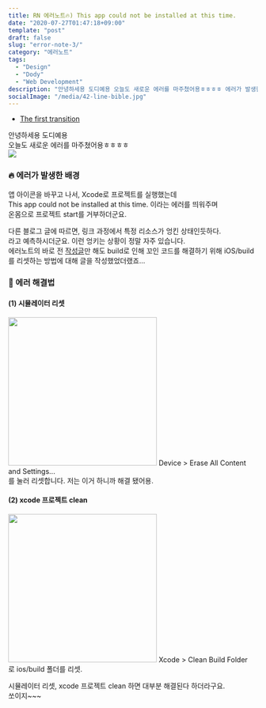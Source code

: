 ```yaml
---
title: RN 에러노트🔥) This app could not be installed at this time.
date: "2020-07-27T01:47:18+09:00"
template: "post"
draft: false
slug: "error-note-3/"
category: "에러노트"
tags:
  - "Design"
  - "Dody"
  - "Web Development"
description: "안녕하세용 도디예용 오늘도 새로운 에러를 마주쳤어용ㅎㅎㅎㅎ 에러가 발생한 배경 앱 아이콘을 바꾸고 나서, Xcode로 프로젝트를 실행했는데 ..."
socialImage: "/media/42-line-bible.jpg"
---
```


<!-- 다른 시리즈들을 넣어놓으면 되겠다. -->
- [The first transition](#the-first-transition)

안녕하세용 도디예용   
오늘도 새로운 에러를 마주쳤어용ㅎㅎㅎㅎ    
![](https://images.velog.io/images/dody_/post/f392ef57-1d4f-45bc-ae6d-ee5f42e09d58/d.png)

### 🔥 에러가 발생한 배경
앱 아이콘을 바꾸고 나서, Xcode로 프로젝트를 실행했는데   
This app could not be installed at this time. 이라는 에러를 띄워주며   
온몸으로 프로젝트 start를 거부하더군요.   
   
다른 블로그 글에 따르면, 링크 과정에서 특정 리소스가 엉킨 상태인듯하다.   
라고 예측하시더군요. 이런 엉키는 상황이 정말 자주 있습니다.   
에러노트의 바로 전 [작성글](https://velog.io/@dody_/React-Native-에러노트-No-bundle-URL-present)만 해도 build로 인해 꼬인 코드를 해결하기 위해    iOS/build를 리셋하는 방법에 대해 글을 작성했었더랬죠...   



### 🚒 에러 해결법
#### (1) 시뮬레이터 리셋
<img src="https://images.velog.io/images/dody_/post/ad689afc-c119-4a32-bd77-9cefa44057c0/Screen%20Shot%202020-07-15%20at%204.59.14%20PM.png" width="300px" title="" alt=""></img>
Device > Erase All Content and Settings...   
를 눌러 리셋합니다. 저는 이거 하니까 해결 됐어용.

#### (2) xcode 프로젝트 clean 
<img src="https://images.velog.io/images/dody_/post/15691449-a18b-4926-ac6f-86f860dbbdff/Screen%20Shot%202020-07-15%20at%206.04.00%20PM.png" width="300px" title="" alt=""></img>
Xcode > Clean Build Folder   
로 ios/build 폴더를 리셋. 

시뮬레이터 리셋, xcode 프로젝트 clean 하면 대부분 해결된다 하더라구요.   
쏘이지~~~   
